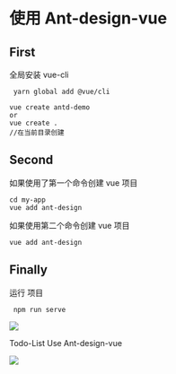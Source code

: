 # 使用 Ant-design-vue



## First
全局安装 vue-cli
```
 yarn global add @vue/cli
```

```
vue create antd-demo
or 
vue create . 
//在当前目录创建
```
## Second

如果使用了第一个命令创建 vue 项目

```
cd my-app
vue add ant-design
```
如果使用第二个命令创建 vue 项目
```
vue add ant-design
```
## Finally
运行 项目
```
 npm run serve
```


![](https://ws1.sinaimg.cn/large/8660d1bbly1g2ft2ihe7kj20m40kadgp.jpg)

Todo-List Use Ant-design-vue

![](https://ws1.sinaimg.cn/large/8660d1bbly1g2g6rfu23oj20o90fkq4o.jpg)
